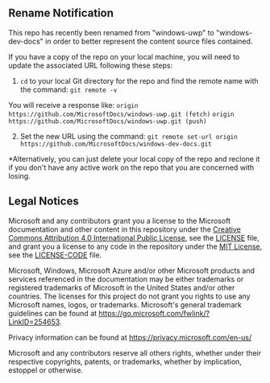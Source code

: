 ## Rename Notification
This repo has recently been renamed from "windows-uwp" to "windows-dev-docs" in order to better represent the content source files contained.

If you have a copy of the repo on your local machine, you will need to update the associated URL following these steps:

1. `cd` to your local Git directory for the repo and find the remote name with the command: `git remote -v`

You will receive a response like:
`origin  https://github.com/MicrosoftDocs/windows-uwp.git (fetch)`
`origin  https://github.com/MicrosoftDocs/windows-uwp.git (push)`

2. Set the new URL using the command:
`git remote set-url origin https://github.com/MicrosoftDocs/windows-dev-docs.git`

*Alternatively, you can just delete your local copy of the repo and reclone it if you don't have any active work on the repo that you are concerned with losing.

## Legal Notices
Microsoft and any contributors grant you a license to the Microsoft documentation and other content
in this repository under the [Creative Commons Attribution 4.0 International Public License](https://creativecommons.org/licenses/by/4.0/legalcode),
see the [LICENSE](LICENSE) file, and grant you a license to any code in the repository under the [MIT License](https://opensource.org/licenses/MIT), see the
[LICENSE-CODE](LICENSE-CODE) file.

Microsoft, Windows, Microsoft Azure and/or other Microsoft products and services referenced in the documentation
may be either trademarks or registered trademarks of Microsoft in the United States and/or other countries.
The licenses for this project do not grant you rights to use any Microsoft names, logos, or trademarks.
Microsoft's general trademark guidelines can be found at https://go.microsoft.com/fwlink/?LinkID=254653.

Privacy information can be found at https://privacy.microsoft.com/en-us/

Microsoft and any contributors reserve all others rights, whether under their respective copyrights, patents,
or trademarks, whether by implication, estoppel or otherwise.
